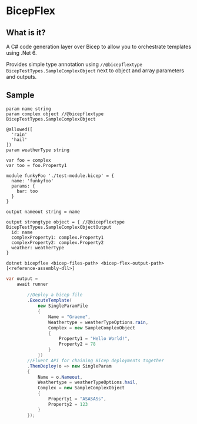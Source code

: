 # BicepFlex

## What is it?
A C# code generation layer over Bicep to allow you to orchestrate templates using .Net 6.

Provides simple type annotation using ``` //@bicepflextype BicepTestTypes.SampleComplexObject ``` next to object and array parameters and outputs.

## Sample

```bicep
param name string
param complex object //@bicepflextype BicepTestTypes.SampleComplexObject

@allowed([
  'rain'
  'hail'
])
param weatherType string

var foo = complex
var too = foo.Property1

module funkyFoo './test-module.bicep' = {
  name: 'funkyfoo'
  params: {
    bar: too
  }
}

output nameout string = name

output strongtype object = { //@bicepflextype BicepTestTypes.SampleComplexObjectOutput
  id: name
  complexProperty1: complex.Property1
  complexProperty2: complex.Property2
  weather: weatherType
}

```

```console
dotnet bicepflex <bicep-files-path> <bicep-flex-output-path> [<reference-assembly-dll>]
 ```

```c#
var output =
    await runner
        
        //Deploy a bicep file
        .ExecuteTemplate(
            new SingleParamFile
            {
                Name = "Graeme",
                Weathertype = weatherTypeOptions.rain,
                Complex = new SampleComplexObject
                {
                    Property1 = "Hello World!",
                    Property2 = 78
                }
            })
        //Fluent API for chaining Bicep deployments together
        .ThenDeploy(o => new SingleParam
        {
            Name = o.Nameout,
            Weathertype = weatherTypeOptions.hail,
            Complex = new SampleComplexObject
            {
                Property1 = "ASASASs",
                Property2 = 123
            }
        });

```

